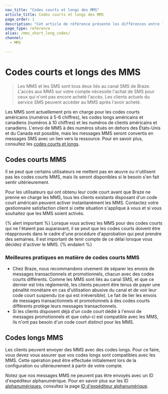 ```yaml
---
nav_title: "Codes courts et longs des MMS"
article_title: Codes courts et longs des MMS
page_order: 1
description: "Cet article de référence présente les différences entre les codes courts et les codes longs des SMS et des MMS."
page_type: reference
alias: /mms_short_long_codes/
channel:
  - MMS
  
---
```


# Codes courts et longs des MMS

> Les MMS et les SMS sont tous deux liés au canal SMS de Braze. L'accès aux MMS sur votre compte nécessite l'achat de SMS pour ceux qui n'ont pas encore acheté l'accès. Les clients actuels du service SMS peuvent accéder au MMS après l'avoir acheté. 

Les MMS sont actuellement pris en charge pour les codes courts américains (numéros à 5-6 chiffres), les codes longs américains et canadiens (numéros à 10 chiffres) et les numéros de clients américains et canadiens. L'envoi de MMS à des numéros situés en dehors des États-Unis et du Canada est possible, mais les messages MMS seront convertis en messages SMS avec un lien vers la ressource. Pour en savoir plus, consultez les [codes courts et longs]({{site.baseurl}}/user_guide/message_building_by_channel/sms_mms_rcs/short_and_long_codes/).

## Codes courts MMS

Il se peut que certains utilisateurs ne mettent pas en œuvre ou n'utilisent pas les codes courts MMS, mais ils seront disponibles si le besoin s'en fait sentir ultérieurement.

Pour les utilisateurs qui ont obtenu leur code court avant que Braze ne prenne en charge les MMS, tous les clients existants disposant d'un code court américain peuvent activer instantanément les MMS. Contactez votre gestionnaire satisfaction client si cette situation s'applique à vous et si vous souhaitez que les MMS soient activés.

{% alert important %}
Lorsque vous activez les MMS pour des codes courts qui ne l'étaient pas auparavant, il se peut que les codes courts doivent être réapprouvés dans le cadre d'une procédure d'approbation qui peut prendre des semaines. Il est important de tenir compte de ce délai lorsque vous décidez d'activer le MMS.
{% endalert %}

### Meilleures pratiques en matière de codes courts MMS

- Chez Braze, nous recommandons vivement de séparer les envois de messages transactionnels et promotionnels, chacun avec des codes courts différents. Comme les MMS sont liés au canal SMS, et que ce dernier est très réglementé, les clients peuvent être tenus de payer une pénalité monétaire en cas d'utilisation abusive du canal et de voir leur code court suspendu (ce qui est irréversible). Le fait de lier les envois de messages transactionnels et promotionnels à des codes courts différents protège leurs messages transactionnels.
- Si les clients disposent déjà d'un code court dédié à l'envoi de messages promotionnels et que celui-ci est compatible avec les MMS, ils n'ont pas besoin d'un code court distinct pour les MMS.

## Codes longs MMS

Les clients peuvent envoyer des MMS avec des codes longs. Pour ce faire, vous devez vous assurer que vos codes longs sont compatibles avec les MMS. Cette opération peut être effectuée initialement lors de la configuration ou ultérieurement à partir de votre compte. 

Notez que nos messages MMS ne peuvent pas être envoyés avec un ID d'expéditeur alphanumérique. Pour en savoir plus sur les ID [alphanumériques]({{site.baseurl}}/user_guide/message_building_by_channel/sms/phone_numbers/sending_phone_numbers/#alphanumeric-sender-id), consultez la page [ID d'expéditeur alphanumérique]({{site.baseurl}}/user_guide/message_building_by_channel/sms/phone_numbers/sending_phone_numbers/#alphanumeric-sender-id).
